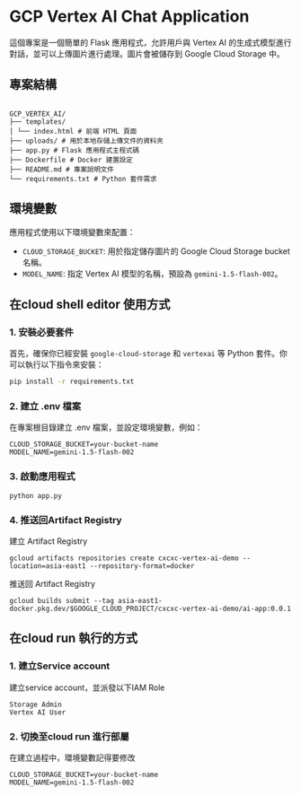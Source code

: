 # GCP Vertex AI Chat Application

這個專案是一個簡單的 Flask 應用程式，允許用戶與 Vertex AI 的生成式模型進行對話，並可以上傳圖片進行處理。圖片會被儲存到 Google Cloud Storage 中。

## 專案結構

```

GCP_VERTEX_AI/ 
├── templates/ 
│ └── index.html # 前端 HTML 頁面 
├── uploads/ # 用於本地存儲上傳文件的資料夾 
├── app.py # Flask 應用程式主程式碼 
├── Dockerfile # Docker 建置設定 
├── README.md # 專案說明文件 
└── requirements.txt # Python 套件需求

```


## 環境變數
應用程式使用以下環境變數來配置：
- `CLOUD_STORAGE_BUCKET`: 用於指定儲存圖片的 Google Cloud Storage bucket 名稱。
- `MODEL_NAME`: 指定 Vertex AI 模型的名稱，預設為 `gemini-1.5-flash-002`。

## 在cloud shell editor 使用方式

### 1. 安裝必要套件
首先，確保你已經安裝 `google-cloud-storage` 和 `vertexai` 等 Python 套件。你可以執行以下指令來安裝：

```bash
pip install -r requirements.txt
```


### 2. 建立 .env 檔案

在專案根目錄建立 .env 檔案，並設定環境變數，例如：
```
CLOUD_STORAGE_BUCKET=your-bucket-name
MODEL_NAME=gemini-1.5-flash-002
```

### 3. 啟動應用程式
```
python app.py
```

### 4. 推送回Artifact Registry

建立 Artifact Registry

```
gcloud artifacts repositories create cxcxc-vertex-ai-demo --location=asia-east1 --repository-format=docker
```

推送回 Artifact Registry

```
gcloud builds submit --tag asia-east1-docker.pkg.dev/$GOOGLE_CLOUD_PROJECT/cxcxc-vertex-ai-demo/ai-app:0.0.1
```

## 在cloud run 執行的方式

### 1. 建立Service account

建立service account，並派發以下IAM Role

```
Storage Admin
Vertex AI User
```
### 2. 切換至cloud run 進行部屬


在建立過程中，環境變數記得要修改

```
CLOUD_STORAGE_BUCKET=your-bucket-name
MODEL_NAME=gemini-1.5-flash-002
```